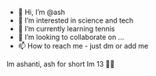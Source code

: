 - 👋 Hi, I’m @ash
- 👀 I’m interested in science and tech
- 🌱 I’m currently learning tennis
- 💞️ I’m looking to collaborate on ...
- 📫 How to reach me - just dm or add me

Im ashanti, ash for short
Im 13 🤲🏼
